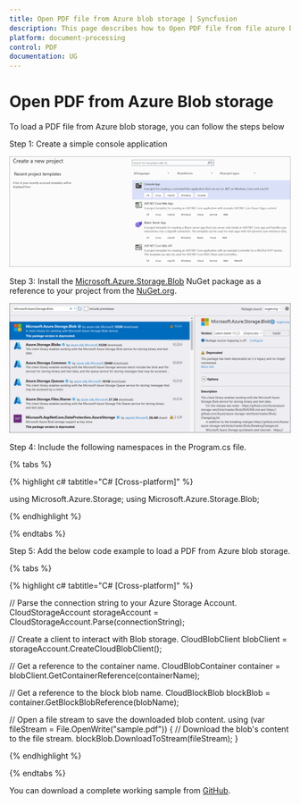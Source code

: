 ```yaml
---
title: Open PDF file from Azure blob storage | Syncfusion
description: This page describes how to Open PDF file from file azure blob storage in C#  using Syncfusion .NET PDF library.
platform: document-processing
control: PDF
documentation: UG
---
```

# Open PDF from Azure Blob storage

To load a PDF file from Azure blob storage, you can follow the steps below


Step 1: Create a simple console application

![Project configuration window](Open-PDF-Images/Console-Application.png)

Step 3: Install the [Microsoft.Azure.Storage.Blob](https://www.nuget.org/packages/Microsoft.Azure.Storage.Blob) NuGet package as a reference to your project from the [NuGet.org](https://www.nuget.org/).

![NuGet package installation](Open-PDF-Images/Microsoft.Azure.Storage.Blob-nuget.png)


Step 4: Include the following namespaces in the Program.cs file.

{% tabs %}

{% highlight c# tabtitle="C# [Cross-platform]" %}

using Microsoft.Azure.Storage;
using Microsoft.Azure.Storage.Blob;

{% endhighlight %}

{% endtabs %}

Step 5: Add the below code example to load a PDF from Azure blob storage.

{% tabs %}

{% highlight c# tabtitle="C# [Cross-platform]" %}

// Parse the connection string to your Azure Storage Account.
CloudStorageAccount storageAccount = CloudStorageAccount.Parse(connectionString);

// Create a client to interact with Blob storage.
CloudBlobClient blobClient = storageAccount.CreateCloudBlobClient();

// Get a reference to the container name.
CloudBlobContainer container = blobClient.GetContainerReference(containerName);

// Get a reference to the block blob name.
CloudBlockBlob blockBlob = container.GetBlockBlobReference(blobName);
    
// Open a file stream to save the downloaded blob content.
using (var fileStream = File.OpenWrite("sample.pdf"))
{
    // Download the blob's content to the file stream.
    blockBlob.DownloadToStream(fileStream);
}

{% endhighlight %}

{% endtabs %}

You can download a complete working sample from [GitHub](https://github.com/SyncfusionExamples/PDF-Examples/tree/master/Open-PDF-file/To%20Azure%20Blob%20Storage).
